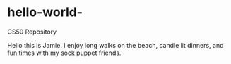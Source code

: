 # hello-world-
CS50 Repository

Hello this is Jamie. 
I enjoy long walks on the beach, candle lit dinners, and fun times with my sock puppet friends. 
